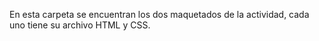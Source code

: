 En esta carpeta se encuentran los dos maquetados de la actividad, cada uno tiene su archivo HTML y CSS.
